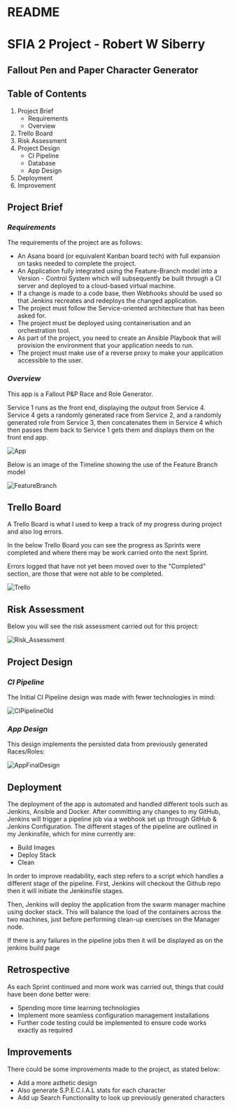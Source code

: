 # README
# SFIA 2 Project - Robert W Siberry
## Fallout Pen and Paper Character Generator 

## Table of Contents
1. Project Brief
   - Requirements
   - Overview
2. Trello Board
3. Risk Assessment
4. Project Design
   - CI Pipeline
   - Database
   - App Design 
5. Deployment
6. Improvement

## Project Brief
### ___Requirements___
The requirements of the project are as follows:

- An Asana board (or equivalent Kanban board tech) with full expansion on tasks needed to complete the project.
- An Application fully integrated using the Feature-Branch model into a Version - Control System which will subsequently be built through a CI server and deployed to a cloud-based virtual machine.
- If a change is made to a code base, then Webhooks should be used so that Jenkins recreates and redeploys the changed application.
- The project must follow the Service-oriented architecture that has been asked for.
- The project must be deployed using containerisation and an orchestration tool.
- As part of the project, you need to create an Ansible Playbook that will provision the environment that your application needs to run.
- The project must make use of a reverse proxy to make your application accessible to the user.

### ___Overview___
This app is a Fallout P&P Race and Role Generator.

Service 1 runs as the front end, displaying the output from Service 4. Service 4 gets a randomly generated race from Service 2, and a randomly generated role from Service 3, then concatenates them in Service 4 which then passes them back to  Service 1 gets them and displays them on the front end app.

![App](https://imgur.com/te0cb5u.png)


Below is an image of the Timeline showing the use of the Feature Branch model

![FeatureBranch](https://imgur.com/mgAip6I.png)

## Trello Board

A Trello Board is what I used to keep a track of my progress during project and also log errors.

In the below Trello Board you can see the progress as Sprints were completed and where there may be work carried onto the next Sprint. 

Errors logged that have not yet been moved over to the "Completed" section, are those that were not able to be completed.


![Trello](https://imgur.com/YvHDIdV.png)

## Risk Assessment

Below you will see the risk assessment carried out for this project:

![Risk_Assessment](https://imgur.com/aLTThj0.png)


## Project Design
### ___CI Pipeline___

The Initial CI Pipeline design was made with fewer technologies in mind:

![CIPipelineOld](https://imgur.com/pkWKyI5.png)

### ___App Design___

This design implements the persisted data from previously generated Races/Roles:

![AppFinalDesign](https://media.discordapp.net/attachments/736223635676725341/743149880964546671/unknown.png)


## Deployment
The deployment of the app is automated and handled different tools such as Jenkins, Ansible and Docker. After committing any changes to my GitHub, Jenkins will trigger a pipeline job via a webhook set up through GitHub & Jenkins Configuration. The different stages of the pipeline are outlined in my Jenkinsfile, which for mine currently are:  
- Build Images 
- Deploy Stack 
- Clean 
 
In order to improve readability, each step refers to a script which handles a different stage of the pipeline. First, Jenkins will checkout the Github repo then it will initiate the Jenkinsfile stages.

Then, Jenkins will deploy the application from the swarm manager machine using docker stack. This will balance the load of the containers across the two machines, just before performing clean-up exercises on the Manager node.



If there is any failures in the pipeline jobs then it will be displayed as on the jenkins build page

## Retrospective
As each Sprint continued and more work was carried out, things that could have been done better were:
- Spending more time learning technologies
- Implement more seamless configuration management installations
- Further code testing could be implemented to ensure code works exactly as required

## Improvements

There could be some improvements made to the project, as stated below:
- Add a more asthetic design
- Also generate S.P.E.C.I.A.L stats for each character
- Add up Search Functionality to look up previously generated characters